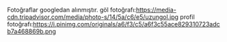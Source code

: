 Fotoğraflar googledan alınmıştır.
göl fotoğrafı:https://media-cdn.tripadvisor.com/media/photo-s/14/5a/c6/e5/uzungol.jpg
profil fotoğrafı:https://i.pinimg.com/originals/a6/f3/c5/a6f3c55ace829310723adcb7a468869b.png
